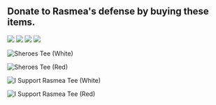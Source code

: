 ## Donate to Rasmea's defense by buying these items.

<img src="{{site.baseurl}}/assets/img/Sheroes_White.jpg">

<img src="{{site.baseurl}}/assets/img/Sheroes_Red.jpg">

<img src="{{site.baseurl}}/assets/img/I_Support_Rasmea_white.jpg">

<img src="{{site.baseurl}}/assets/img/I_Support_Rasmea_red.jpg">

![Sheroes Tee (White)]({{site.baseurl}}/assets/img/Sheroes_White.jpg)

![Sheroes Tee (Red)]({{site.baseurl}}/assets/img/Sheroes_Red.jpg)

![I Support Rasmea Tee (White)]({{site.baseurl}}/assets/img/I_Support_Rasmea_white.jpg)

![I Support Rasmea Tee (Red)]({{site.baseurl}}/assets/img/I_Support_Rasmea_red.jpg)
